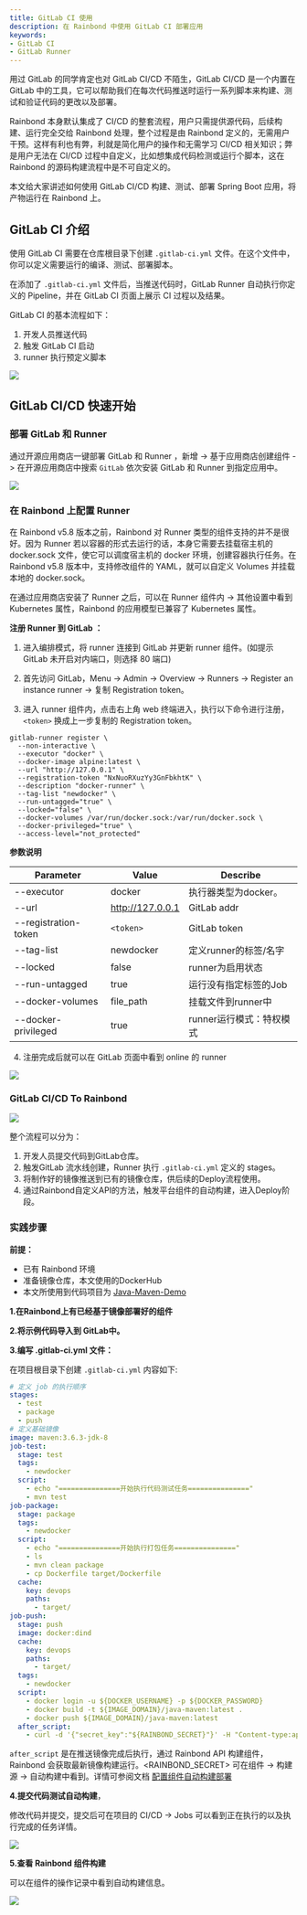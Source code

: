 ```yaml
---
title: GitLab CI 使用
description: 在 Rainbond 中使用 GitLab CI 部署应用
keywords:
- GitLab CI
- GitLab Runner
---
```


用过 GitLab 的同学肯定也对 GitLab CI/CD 不陌生，GitLab CI/CD 是一个内置在 GitLab 中的工具，它可以帮助我们在每次代码推送时运行一系列脚本来构建、测试和验证代码的更改以及部署。

Rainbond 本身默认集成了 CI/CD 的整套流程，用户只需提供源代码，后续构建、运行完全交给 Rainbond 处理，整个过程是由 Rainbond 定义的，无需用户干预。这样有利也有弊，利就是简化用户的操作和无需学习 CI/CD 相关知识；弊是用户无法在 CI/CD 过程中自定义，比如想集成代码检测或运行个脚本，这在 Rainbond 的源码构建流程中是不可自定义的。

本文给大家讲述如何使用 GitLab CI/CD 构建、测试、部署 Spring Boot 应用，将产物运行在 Rainbond 上。



## GitLab CI 介绍

使用 GitLab CI 需要在仓库根目录下创建 `.gitlab-ci.yml` 文件。在这个文件中，你可以定义需要运行的编译、测试、部署脚本。

在添加了 `.gitlab-ci.yml` 文件后，当推送代码时，GitLab Runner 自动执行你定义的 Pipeline，并在 GitLab CI 页面上展示 CI 过程以及结果。

GitLab CI 的基本流程如下：

1. 开发人员推送代码
2. 触发 GitLab CI 启动
3. runner 执行预定义脚本

![](https://static.goodrain.com/wechat/gitlabci/1.png)

## GitLab CI/CD 快速开始

### 部署 GitLab 和 Runner

通过开源应用商店一键部署 GitLab 和 Runner ，新增 -> 基于应用商店创建组件 -> 在开源应用商店中搜索 `GitLab` 依次安装 GitLab 和 Runner 到指定应用中。

![](https://static.goodrain.com/wechat/gitlabci/2.png)

### 在 Rainbond 上配置 Runner

在 Rainbond v5.8 版本之前，Rainbond 对 Runner 类型的组件支持的并不是很好。因为 Runner 若以容器的形式去运行的话，本身它需要去挂载宿主机的docker.sock 文件，使它可以调度宿主机的 docker 环境，创建容器执行任务。在 Rainbond v5.8 版本中，支持修改组件的 YAML，就可以自定义 Volumes 并挂载本地的 docker.sock。

在通过应用商店安装了 Runner 之后，可以在 Runner 组件内 -> 其他设置中看到 Kubernetes 属性，Rainbond 的应用模型已兼容了 Kubernetes 属性。

**注册 Runner 到 GitLab ：**

1. 进入编排模式，将 runner 连接到 GitLab 并更新 runner 组件。(如提示 GitLab 未开启对内端口，则选择 80 端口)

2. 首先访问 GitLab，Menu -> Admin -> Overview -> Runners -> Register an instance runner -> 复制 Registration token。

3. 进入 runner 组件内，点击右上角 web 终端进入，执行以下命令进行注册，`<token>` 换成上一步复制的 Registration token。

```shell
gitlab-runner register \
  --non-interactive \
  --executor "docker" \
  --docker-image alpine:latest \
  --url "http://127.0.0.1" \
  --registration-token "NxNuoRXuzYy3GnFbkhtK" \
  --description "docker-runner" \
  --tag-list "newdocker" \
  --run-untagged="true" \
  --locked="false" \
  --docker-volumes /var/run/docker.sock:/var/run/docker.sock \
  --docker-privileged="true" \
  --access-level="not_protected"
```

**参数说明**

| Parameter            | Value            | Describe                 |
| -------------------- | ---------------- | ------------------------ |
| --executor           | docker           | 执行器类型为docker。     |
| --url                | http://127.0.0.1 | GitLab addr              |
| --registration-token | `<token>`         | GitLab token             |
| --tag-list           | newdocker        | 定义runner的标签/名字    |
| --locked             | false            | runner为启用状态         |
| --run-untagged       | true             | 运行没有指定标签的Job    |
| --docker-volumes     | file_path        | 挂载文件到runner中       |
| --docker-privileged  | true             | runner运行模式：特权模式 |

4. 注册完成后就可以在 GitLab 页面中看到 online 的 runner

![](https://static.goodrain.com/wechat/gitlabci/3.png)



### GitLab CI/CD To Rainbond

![](https://static.goodrain.com/wechat/gitlabci/4.png)

整个流程可以分为：

1. 开发人员提交代码到GitLab仓库。
2. 触发GitLab 流水线创建，Runner 执行 `.gitlab-ci.yml` 定义的 stages。
3. 将制作好的镜像推送到已有的镜像仓库，供后续的Deploy流程使用。
4. 通过Rainbond自定义API的方法，触发平台组件的自动构建，进入Deploy阶段。

### 实践步骤

**前提：**

* 已有 Rainbond 环境
* 准备镜像仓库，本文使用的DockerHub
* 本文所使用到代码项目为 [Java-Maven-Demo](https://gitee.com/rainbond/java-maven-demo)

**1.在Rainbond上有已经基于镜像部署好的组件**

**2.将示例代码导入到 GitLab中。**

**3.编写 .gitlab-ci.yml 文件：**

在项目根目录下创建 `.gitlab-ci.yml` 内容如下:

```yaml
# 定义 job 的执行顺序
stages:
  - test
  - package
  - push
# 定义基础镜像
image: maven:3.6.3-jdk-8
job-test:
  stage: test
  tags: 
    - newdocker
  script:
    - echo "===============开始执行代码测试任务==============="
    - mvn test
job-package:
  stage: package
  tags: 
    - newdocker
  script:
    - echo "===============开始执行打包任务==============="
    - ls
    - mvn clean package
    - cp Dockerfile target/Dockerfile
  cache:
    key: devops
    paths:
      - target/ 
job-push:
  stage: push
  image: docker:dind
  cache:
    key: devops
    paths:
      - target/
  tags:
    - newdocker
  script:
    - docker login -u ${DOCKER_USERNAME} -p ${DOCKER_PASSWORD}
    - docker build -t ${IMAGE_DOMAIN}/java-maven:latest .
    - docker push ${IMAGE_DOMAIN}/java-maven:latest
  after_script:  
    - curl -d '{"secret_key":"${RAINBOND_SECRET}"}' -H "Content-type:application/json" -X POST http://${RAINBOND_IP}:7070/console/custom/deploy/3321861bcadf0789af71898f23e8e740
```

`after_script` 是在推送镜像完成后执行，通过 Rainbond API 构建组件，Rainbond 会获取最新镜像构建运行。<RAINBOND_SECRET> 可在组件 -> 构建源 -> 自动构建中看到。详情可参阅文档 [配置组件自动构建部署](/docs/devops/continuous-deploy/auto-build)

**4.提交代码测试自动构建**，

修改代码并提交，提交后可在项目的 CI/CD -> Jobs 可以看到正在执行的以及执行完成的任务详情。

![](https://static.goodrain.com/wechat/gitlabci/5.png)

**5.查看 Rainbond 组件构建**

可以在组件的操作记录中看到自动构建信息。

![](https://static.goodrain.com/wechat/gitlabci/6.png)

